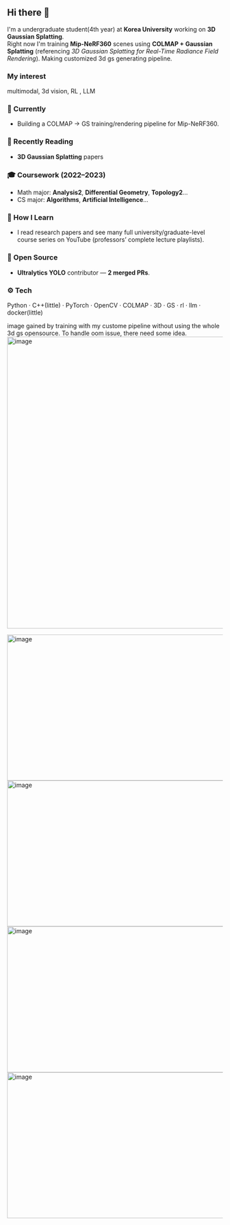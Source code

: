## Hi there 👋

I'm a undergraduate student(4th year) at **Korea University** working on **3D Gaussian Splatting**.  
Right now I'm training **Mip-NeRF360** scenes using **COLMAP + Gaussian Splatting** (referencing *3D Gaussian Splatting for Real-Time Radiance Field Rendering*). Making 
customized 3d gs generating pipeline.

### My interest
multimodal, 3d vision, RL , LLM

### 🔭 Currently
- Building a COLMAP → GS training/rendering pipeline for Mip-NeRF360.

### 📖 Recently Reading
- **3D Gaussian Splatting** papers

### 🎓 Coursework (2022–2023)
- Math major: **Analysis2**, **Differential Geometry**, **Topology2**...
- CS major: **Algorithms**, **Artificial Intelligence**...

### 🧠 How I Learn
- I read research papers and see many full university/graduate-level course series on YouTube (professors’ complete lecture playlists).

### 🧩 Open Source
- **Ultralytics YOLO** contributor — **2 merged PRs**.

### ⚙️ Tech
Python · C++(little) · PyTorch · OpenCV · COLMAP · 3D · GS · rl · llm · docker(little) 


image gained by training with my custome pipeline without using the whole 3d gs opensource.
To handle oom issue, there need some idea.
<img width="1024" height="680" alt="image" src="https://github.com/user-attachments/assets/b103f57d-4cbf-4270-8056-3f5944cea69f" />

<img width="512" height="340" alt="image" src="https://github.com/user-attachments/assets/b54d2916-8413-42f2-9a73-18fd2bad1149" />

<img width="512" height="340" alt="image" src="https://github.com/user-attachments/assets/2b7b8be1-5958-4c02-9e3a-e61393a7b7ec" />

<img width="512" height="340" alt="image" src="https://github.com/user-attachments/assets/12653084-7de2-4742-8704-ef49600315a7" />

<img width="512" height="340" alt="image" src="https://github.com/user-attachments/assets/5a19d7da-f9cc-4b53-9297-cd102ca63198" />



